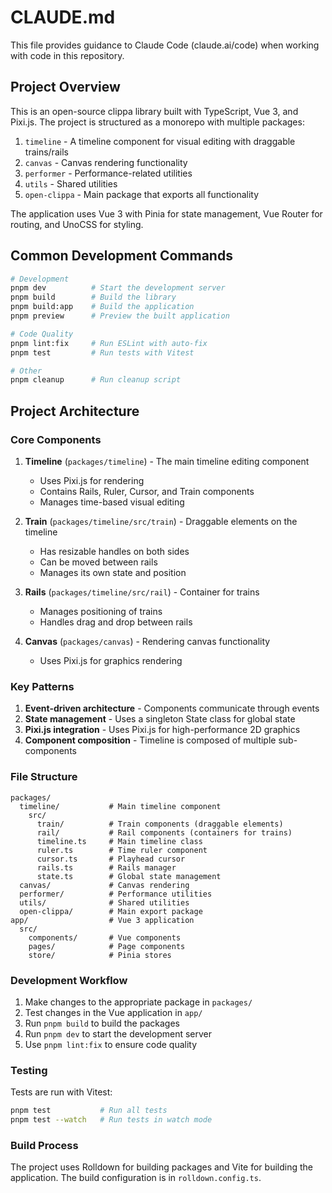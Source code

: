 # CLAUDE.md

This file provides guidance to Claude Code (claude.ai/code) when working with code in this repository.

## Project Overview

This is an open-source clippa library built with TypeScript, Vue 3, and Pixi.js. The project is structured as a monorepo with multiple packages:

1. `timeline` - A timeline component for visual editing with draggable trains/rails
2. `canvas` - Canvas rendering functionality
3. `performer` - Performance-related utilities
4. `utils` - Shared utilities
5. `open-clippa` - Main package that exports all functionality

The application uses Vue 3 with Pinia for state management, Vue Router for routing, and UnoCSS for styling.

## Common Development Commands

```bash
# Development
pnpm dev          # Start the development server
pnpm build        # Build the library
pnpm build:app    # Build the application
pnpm preview      # Preview the built application

# Code Quality
pnpm lint:fix     # Run ESLint with auto-fix
pnpm test         # Run tests with Vitest

# Other
pnpm cleanup      # Run cleanup script
```

## Project Architecture

### Core Components

1. **Timeline** (`packages/timeline`) - The main timeline editing component
   - Uses Pixi.js for rendering
   - Contains Rails, Ruler, Cursor, and Train components
   - Manages time-based visual editing

2. **Train** (`packages/timeline/src/train`) - Draggable elements on the timeline
   - Has resizable handles on both sides
   - Can be moved between rails
   - Manages its own state and position

3. **Rails** (`packages/timeline/src/rail`) - Container for trains
   - Manages positioning of trains
   - Handles drag and drop between rails

4. **Canvas** (`packages/canvas`) - Rendering canvas functionality
   - Uses Pixi.js for graphics rendering

### Key Patterns

1. **Event-driven architecture** - Components communicate through events
2. **State management** - Uses a singleton State class for global state
3. **Pixi.js integration** - Uses Pixi.js for high-performance 2D graphics
4. **Component composition** - Timeline is composed of multiple sub-components

### File Structure

```
packages/
  timeline/           # Main timeline component
    src/
      train/          # Train components (draggable elements)
      rail/           # Rail components (containers for trains)
      timeline.ts     # Main timeline class
      ruler.ts        # Time ruler component
      cursor.ts       # Playhead cursor
      rails.ts        # Rails manager
      state.ts        # Global state management
  canvas/             # Canvas rendering
  performer/          # Performance utilities
  utils/              # Shared utilities
  open-clippa/        # Main export package
app/                  # Vue 3 application
  src/
    components/       # Vue components
    pages/            # Page components
    store/            # Pinia stores
```

### Development Workflow

1. Make changes to the appropriate package in `packages/`
2. Test changes in the Vue application in `app/`
3. Run `pnpm build` to build the packages
4. Run `pnpm dev` to start the development server
5. Use `pnpm lint:fix` to ensure code quality

### Testing

Tests are run with Vitest:

```bash
pnpm test           # Run all tests
pnpm test --watch   # Run tests in watch mode
```

### Build Process

The project uses Rolldown for building packages and Vite for building the application. The build configuration is in `rolldown.config.ts`.
